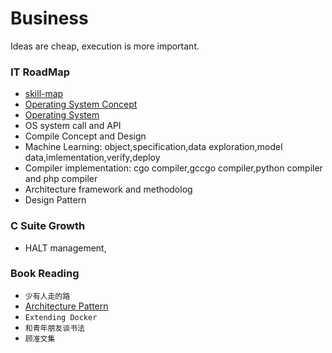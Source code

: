 # Business
Ideas are cheap, execution is more important.

### IT RoadMap
- [skill-map](https://github.com/TeamStuQ/skill-map)
- [Operating System Concept](http://faculty.salina.k-state.edu/tim/ossg/index.html)
- [Operating System](https://www.tutorialspoint.com/operating_system/index.htm)
- OS system call and API
- Compile Concept and Design
- Machine Learning: object,specification,data exploration,model data,imlementation,verify,deploy
- Compiler implementation: cgo compiler,gccgo compiler,python compiler and php compiler
- Architecture framework and methodolog
- Design Pattern

### C Suite Growth

- HALT management,

### Book Reading

- `少有人走的路`
- [Architecture Pattern](https://www.martinfowler.com/eaaCatalog/)
- `Extending Docker`
- `和青年朋友谈书法`
- `顾准文集`

